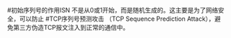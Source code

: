   #初始序列号的作用ISN 不是从0或1开始，而是随机生成的。这主要是为了网络安全，可以防止 #TCP序列号预测攻击 （TCP Sequence Prediction Attack），避免第三方伪造TCP报文注入到正常的通信中。